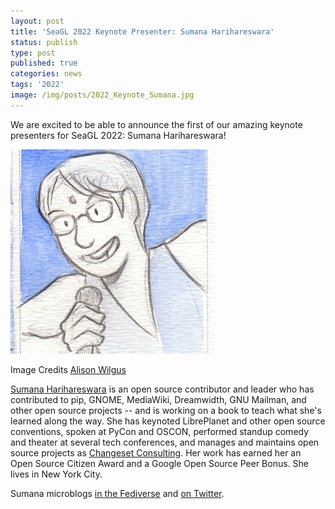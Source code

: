 ```yaml
---
layout: post
title: 'SeaGL 2022 Keynote Presenter: Sumana Harihareswara'
status: publish
type: post
published: true
categories: news
tags: '2022'
image: /img/posts/2022_Keynote_Sumana.jpg
---
```


We are excited to be able to announce the first of our amazing keynote presenters for SeaGL 2022: Sumana Harihareswara!

![Sumana Harihareswara](/img/posts/2022_Keynote_Sumana.jpg)

Image Credits [Alison Wilgus](https://www.tcj.com/alison-wilgus-day-three/)

[Sumana Harihareswara](https://www.harihareswara.net/) is an open source
contributor and leader who has contributed to pip, GNOME, MediaWiki,
Dreamwidth, GNU Mailman, and other open source projects -- and is
working on a book to teach what she's learned along the way. She has
keynoted LibrePlanet and other open source conventions, spoken at PyCon
and OSCON, performed standup comedy and theater at several tech
conferences, and manages and maintains open source projects as
[Changeset Consulting](https://changeset.nyc/).  Her work has earned her
an Open Source Citizen Award and a Google Open Source Peer Bonus. She
lives in New York City.

Sumana microblogs [in the Fediverse](https://social.coop/@brainwane/)
and [on Twitter](https://twitter.com/brainwane).
